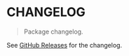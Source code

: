 # CHANGELOG

> Package changelog.

See [GitHub Releases](https://github.com/stdlib-js/stats-iter-cumin/releases) for the changelog.